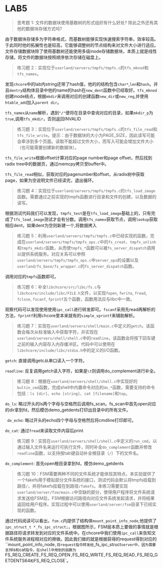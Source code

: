 # LAB5

> 思考题 1: 文件的数据块使用基数树的形式组织有什么好处? 除此之外还有其他的数据块存储方式吗?

由于数据块存储多为字符串格式，而基数树能够实现快速搜索字符串，效率较高。于此同时他的拓展性也是较高，它能够调整树的节点结构来对文件大小进行适应。文件存储数据块除了使用基数树还能使用多级inode存储数据块，本质上就是线性存储，将文件的数据块按照顺序依次存储在磁盘上。

> 练习题 2：实现位于`userland/servers/tmpfs/tmpfs.c`的`tfs_mknod`和`tfs_namex`。

发现`chcore`中的lab内string还带了hash值，他的的结构包含`char*`,`len`和`hash`。并且`dentry`结构体目录中他的name的hash在`new_dent`函数中已经取好。`tfs_mknod`创建inode结点，根据`mkdir`来调用对应的创建函数`new_dir`或`new_reg`,并使用`htable_add`加入`parent dir`。

`tfs_namex`从`name`解析，遇到`"/"`便将在目录中查询对应的目录，如果`mkdir_p`为`true`,调用`tfs_mkdir`，否则返回INVALID

> 练习题 3：实现位于`userland/servers/tmpfs/tmpfs.c`的`tfs_file_read`和`tfs_file_write`。提示：由于数据块的大小为PAGE_SIZE，因此读写可能会牵涉到多个页面。读取不能超过文件大小，而写入可能会增加文件大小（也可能需要创建新的数据块）。

`tfs_file_write`根据offset计算对应的page number和page offset，然后找到radix tree中的数据页，通过memcpy拷贝至buffer中。

`tfs_file_read`相似，获取对应的pagenumber和offset，从radix树中获取page，如果为空说明文件已经读完，退出循环。

> 练习题 4：实现位于`userland/servers/tmpfs/tmpfs.c`的`tfs_load_image`函数。需要通过之前实现的tmpfs函数进行目录和文件的创建，以及数据的读写。

根据测试代码我们可以发现，`tmpfs_test`是在`tfs_load_image`基础上的，只有完成了`tfs_load_image`测试才会有分数。调用`tfs_namex`获取节点，调用`lookup`获取相应dent，如果dent为空则新建一个,将数据拷入

> 练习题 5：利用`userland/servers/tmpfs/tmpfs.c`中已经实现的函数，完成在`userland/servers/tmpfs/tmpfs_ops.c`中的`fs_creat`、`tmpfs_unlink`和`tmpfs_mkdir`函数，从而使`tmpfs_*`函数可以被`fs_server_dispatch`调用以提供系统服务。对应关系可以参照`userland/servers/tmpfs/tmpfs_ops.c`中`server_ops`的设置以及`userland/fs_base/fs_wrapper.c`的`fs_server_dispatch`函数。

调用对应的`tmpfs`函数即可。

> 练习题 6：补全`libchcore/src/libc/fs.c`与`libchcore/include/libc/FILE.h`文件，以实现`fopen`, `fwrite`, `fread`, `fclose`, `fscanf`, `fprintf`五个函数，函数用法应与libc中一致。

观察代码可以发现使用使用`ipc_call`进行转发即可。`fscanf`采用先read再解析的方法，`fprintf`利用chcore里本来就有的`simple_vprintf`来辅助解析。

> 练习题 7：实现在`userland/servers/shell/main.c`中定义的`getch`，该函数会每次从标准输入中获取字符，并实现在`userland/servers/shell/shell.c`中的`readline`，该函数会将按下回车键之前的输入内容存入内存缓冲区。代码中可以使用在`libchcore/include/libc/stdio.h`中的定义的I/O函数。

`getch`: 直接调用getc从串口读入一个字符。

`readline`: 反复调用getch读入字符，如果是`\t`则调用do_complement进行补全。

> 练习题 8：根据在`userland/servers/shell/shell.c`中实现好的`bultin_cmd`函数，完成shell中内置命令对应的`do_*`函数，需要支持的命令包括：`ls [dir]`、`echo [string]`、`cat [filename]`和`top`。

`do_ls`: 略过开头的ls两个字母与空格然后调用fs_scan。fs_scan中首先open对应的dir拿到fd，然后模仿demo_getdents打印出目录中的所有文件。

` do_echo`: 略过开头的echo四个字母与空格然后将cmdline打印即可。

`do_cat`: 通过`fread`来读取文件内容后print

> 练习题 9：实现在`userland/servers/shell/shell.c`中定义的`run_cmd`，以通过输入文件名来运行可执行文件，同时补全`do_complement`函数并修改`readline`函数，以支持按tab键自动补全根目录（`/`）下的文件名。

`do_complement`: 首先open根目录拿到fd，模仿demo_getdents

> 练习题 10：FSM需要两种不同的文件系统才能体现其特点，本实验提供了一个fakefs用于模拟部分文件系统的接口，测试代码会默认将tmpfs挂载到路径`/`，并将fakefs挂载在到路径`/fakefs`。本练习需要实现`userland/server/fsm/main.c`中空缺的部分，使得用户程序将文件系统请求发送给FSM后，FSM根据访问路径向对应文件系统发起请求，并将结果返回给用户程序。实现过程中可以使用`userland/server/fsm`目录下已经实现的函数。

通过代码阅读可以看出，`fsm.c`内提供了结构体`mount_point_info_node`,他提供了`  ipc_struct_t *_fs_ipc_struct;`，根据图所示，FSM层本质上要做的事情就是根据路径将请求转发到对应的文件系统中。在chcore中我们使用`ipc_call`来告知文件系统服务进程相对应的擦做。因此我们做的就是根据获得的request得到对应的``mount_point_info_node`,将request指令转发给`_fs_ipc_struct`server中，因为需要支持`ls`和`cat`指令，在shell中用到的函数为`FS_REQ_CREATE`,`FS_REQ_OPEN`,`FS_REQ_WRITE`,`FS_REQ_READ`,`FS_REQ_GETDENTS64`和`FS_REQ_CLOSE`。


